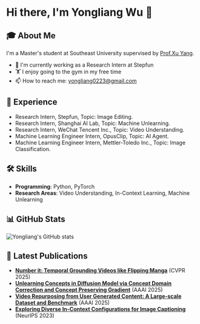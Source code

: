 # Hi there, I'm Yongliang Wu 👋

  
## 🎓 About Me

I'm a Master's student at Southeast University supervised by [Prof.Xu Yang](https://yxpalmweb.github.io/).

- 🔭 I'm currently working as a Research Intern at Stepfun
- 🏋️ I enjoy going to the gym in my free time
- 📫 How to reach me: yongliang0223@gmail.com

## 💼 Experience
- Research Intern, Stepfun, Topic: Image Editing.
- Research Intern, Shanghai AI Lab, Topic: Machine Unlearning.
- Research Intern, WeChat Tencent Inc., Topic: Video Understanding.
- Machine Learning Engineer Intern, OpusClip, Topic: AI Agent.
- Machine Learning Engineer Intern, Mettler-Toledo Inc., Topic: Image Classification.

## 🛠 Skills

- **Programming**: Python, PyTorch
- **Research Areas**: Video Understanding, In-Context Learning, Machine Unlearning

## 📊 GitHub Stats

![Yongliang's GitHub stats](https://github-readme-stats.vercel.app/api?username=yongliang-wu&show_icons=true&theme=radical)

## 📝 Latest Publications

- [**Number it: Temporal Grounding Videos like Flipping Manga**](https://arxiv.org/abs/2411.10332) (CVPR 2025)
- [**Unlearning Concepts in Diffusion Model via Concept Domain Correction and Concept Preserving Gradient**](https://arxiv.org/abs/2405.15304) (AAAI 2025)
- [**Video Repurposing from User Generated Content: A Large-scale Dataset and Benchmark**](https://arxiv.org/abs/2412.08879) (AAAI 2025)
- [**Exploring Diverse In-Context Configurations for Image Captioning**](https://arxiv.org/abs/2305.14800) (NeurIPS 2023)
